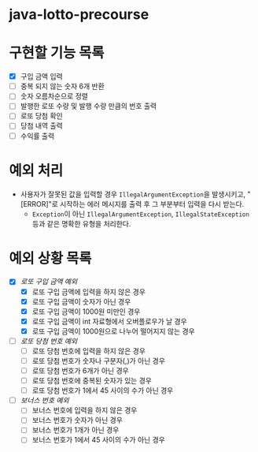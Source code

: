 # java-lotto-precourse

# 구현할 기능 목록
- [x] 구입 금액 입력
- [ ] 중복 되지 않는 숫자 6개 반환
- [ ] 숫자 오름차순으로 정렬
- [ ] 발행한 로또 수량 및 발행 수량 만큼의 번호 출력
- [ ] 로또 당첨 확인
- [ ] 당첨 내역 출력
- [ ] 수익률 출력

# 예외 처리
- 사용자가 잘못된 값을 입력할 경우 `IllegalArgumentException`을 발생시키고, 
"[ERROR]"로 시작하는 에러 메시지를 출력 후 그 부분부터 입력을 다시 받는다.
  - `Exception`이 아닌 `IllegalArgumentException`, `IllegalStateException` 
등과 같은 명확한 유형을 처리한다.

# 예외 상황 목록

- [x] *로또 구입 금액 예외*
  - [x] 로또 구입 금액에 입력을 하지 않은 경우
  - [x] 로또 구입 금액이 숫자가 아닌 경우
  - [x] 로또 구입 금액이 1000원 미만인 경우
  - [x] 로또 구입 금액이 int 자료형에서 오버플로우가 날 경우
  - [x] 로또 구입 금액이 1000원으로 나누어 떨어지지 않는 경우
- [ ] *로또 당첨 번호 예외*
  - [ ] 로또 당첨 번호에 입력을 하지 않은 경우
  - [ ] 로또 당첨 번호가 숫자나 구분자(,)가 아닌 경우
  - [ ] 로또 당첨 번호가 6개가 아닌 경우
  - [ ] 로또 당첨 번호에 중복된 숫자가 있는 경우
  - [ ] 로또 당첨 번호가 1에서 45 사이의 수가 아닌 경우
- [ ] *보너스 번호 예외*
  - [ ] 보너스 번호에 입력을 하지 않은 경우
  - [ ] 보너스 번호가 숫자가 아닌 경우
  - [ ] 보너스 번호가 1개가 아닌 경우
  - [ ] 보너스 번호가 1에서 45 사이의 수가 아닌 경우